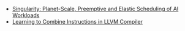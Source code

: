 - [Singularity: Planet-Scale, Preemptive and Elastic Scheduling of AI Workloads](https://arxiv.org/pdf/2202.07848v2.pdf)
- [Learning to Combine Instructions in LLVM Compiler](https://arxiv.org/pdf/2202.12379v1.pdf)
